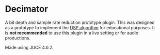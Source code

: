 # Decimator

A bit depth and sample rate reduction prototype plugin. This was designed as a prototype to implement the [DSP algorithm](http://musicdsp.org/showArchiveComment.php?ArchiveID=124) for educational purposes. It is **not recommended** to use this plugin in a live setting or for audio productions.

Made using JUCE 4.0.2.

